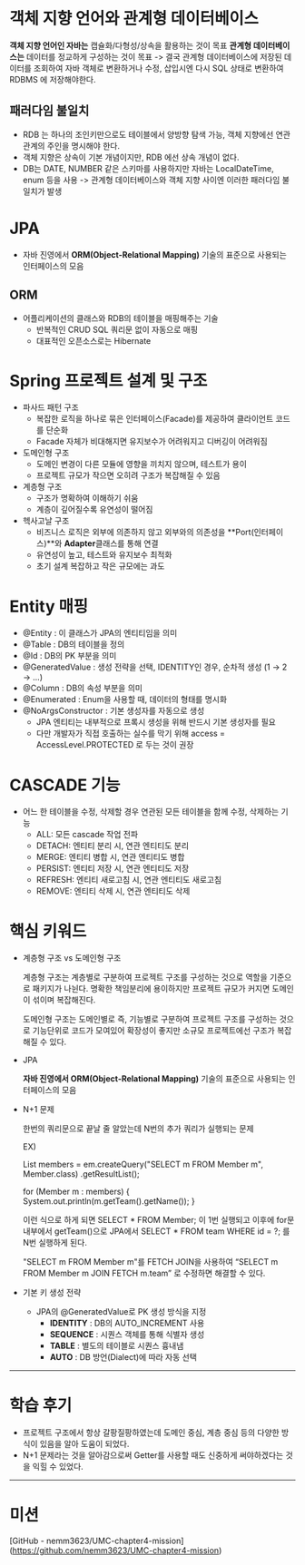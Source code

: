 # 객체 지향 언어와 관계형 데이터베이스

**객체 지향 언어인 자바는** 캡슐화/다형성/상속을 활용하는 것이 목표
**관계형 데이터베이스는** 데이터를 정교하게 구성하는 것이 목표
-> 결국 관계형 데이터베이스에 저장된 데이터를 조회하여 자바 객체로 변환하거나 수정, 삽입시엔 다시 SQL 상태로 변환하여 RDBMS 에 저장해야한다.

## 패러다임 불일치

- RDB 는 하나의 조인키만으로도 테이블에서 양방향 탐색 가능, 객체 지향에선 연관관계의 주인을 명시해야 한다.
- 객체 지향은 상속이 기본 개념이지만, RDB 에선 상속 개념이 없다.
- DB는 DATE, NUMBER 같은 스키마를 사용하지만 자바는 LocalDateTime, enum 등을 사용
-> 관계형 데이터베이스와 객체 지향 사이엔 이러한 패러다임 불일치가 발생


# JPA

- 자바 진영에서 **ORM(Object-Relational Mapping)** 기술의 표준으로 사용되는 인터페이스의 모음 

## ORM

- 어플리케이션의 클래스와 RDB의 테이블을 매핑해주는 기술
  - 반복적인 CRUD SQL 쿼리문 없이 자동으로 매핑
  - 대표적인 오픈소스로는 Hibernate


# Spring 프로젝트 설계 및 구조
- 파사드 패턴 구조
  - 복잡한 로직을 하나로 묶은 인터페이스(Facade)를 제공하여 클라이언트 코드를 단순화
  - Facade 자체가 비대해지면 유지보수가 어려워지고 디버깅이 어려워짐
- 도메인형 구조
  - 도메인 변경이 다른 모듈에 영향을 끼치지 않으며, 테스트가 용이
  - 프로젝트 규모가 작으면 오히려 구조가 복잡해질 수 있음
- 계층형 구조
  - 구조가 명확하여 이해하기 쉬움
  - 계층이 깊어질수록 유연성이 떨어짐
- 헥사고날 구조
  - 비즈니스 로직은 외부에 의존하지 않고 외부와의 의존성을 **Port(인터페이스)**와 **Adapter**클래스를 통해 연결
  - 유연성이 높고, 테스트와 유지보수 최적화
  - 초기 설계 복잡하고 작은 규모에는 과도


# Entity 매핑

- @Entity : 이 클래스가 JPA의 엔티티임을 의미
- @Table : DB의 테이블을 정의
- @Id : DB의 PK 부분을 의미
- @GeneratedValue : 생성 전략을 선택, IDENTITY인 경우, 순차적 생성 (1 → 2 → …)
- @Column : DB의 속성 부분을 의미
- @Enumerated : Enum을 사용할 때, 데이터의 형태를 명시화
- @NoArgsConstructor :  기본 생성자를 자동으로 생성
  - JPA 엔티티는 내부적으로 프록시 생성을 위해 반드시 기본 생성자를 필요 
  - 다만 개발자가 직접 호출하는 실수를 막기 위해 access = AccessLevel.PROTECTED 로 두는 것이 권장

# CASCADE 기능

- 어느 한 테이블을 수정, 삭제할 경우 연관된 모든 테이블을 함께 수정, 삭제하는 기능
  - ALL: 모든 cascade 작업 전파
  - DETACH: 엔티티 분리 시, 연관 엔티티도 분리
  - MERGE: 엔티티 병합 시, 연관 엔티티도 병합
  - PERSIST: 엔티티 저장 시, 연관 엔티티도 저장
  - REFRESH: 엔티티 새로고침 시, 연관 엔티티도 새로고침
  - REMOVE: 엔티티 삭제 시, 연관 엔티티도 삭제


# 핵심 키워드

- 계층형 구조 vs 도메인형 구조

  계층형 구조는 계층별로 구분하여 프로젝트 구조를 구성하는 것으로 역할을 기준으로 패키지가 나뉜다.
  명확한 책임분리에 용이하지만 프로젝트 규모가 커지면 도메인이 섞이며 복잡해진다.

  도메인형 구조는 도메인별로 즉, 기능별로 구분하여 프로젝트 구조를 구성하는 것으로 기능단위로 코드가 모여있어 확장성이 좋지만 소규모 프로젝트에선 구조가 복잡해질 수 있다.

- JPA

  **자바 진영에서 ORM(Object-Relational Mapping)** 기술의 표준으로 사용되는 인터페이스의 모음

- N+1 문제

  한번의 쿼리문으로 끝날 줄 알았는데 N번의 추가 쿼리가 실행되는 문제

  EX)

    List<Member> members = em.createQuery("SELECT m FROM Member m", Member.class)
    .getResultList();

    for (Member m : members) {
      System.out.println(m.getTeam().getName());
    }

  이런 식으로 하게 되면 SELECT * FROM Member; 이 1번 실행되고 
  이후에 for문 내부에서 getTeam()으로 JPA에서 SELECT * FROM team WHERE id = ?; 를 N번 실행하게 된다.

  "SELECT m FROM Member m"를 FETCH JOIN을 사용하여
  “SELECT m FROM Member m JOIN FETCH m.team” 로 수정하면 해결할 수 있다.

- 기본 키 생성 전략

  - JPA의 @GeneratedValue로 PK 생성 방식을 지정
    - **IDENTITY** : DB의 AUTO_INCREMENT 사용
    - **SEQUENCE** : 시퀀스 객체를 통해 식별자 생성
    - **TABLE** : 별도의 테이블로 시퀀스 흉내냄
    - **AUTO** : DB 방언(Dialect)에 따라 자동 선택


--- 

# 학습 후기

- 프로젝트 구조에서 항상 갈팡질팡하였는데 도메인 중심, 계층 중심 등의 다양한 방식이 있음을 알아 도움이 되었다.
- N+1 문제라는 것을 알아감으로써 Getter를 사용할 때도 신중하게 써야하겠다는 것을 익힐 수 있었다.


---

# 미션

[GitHub - nemm3623/UMC-chapter4-mission] (https://github.com/nemm3623/UMC-chapter4-mission)